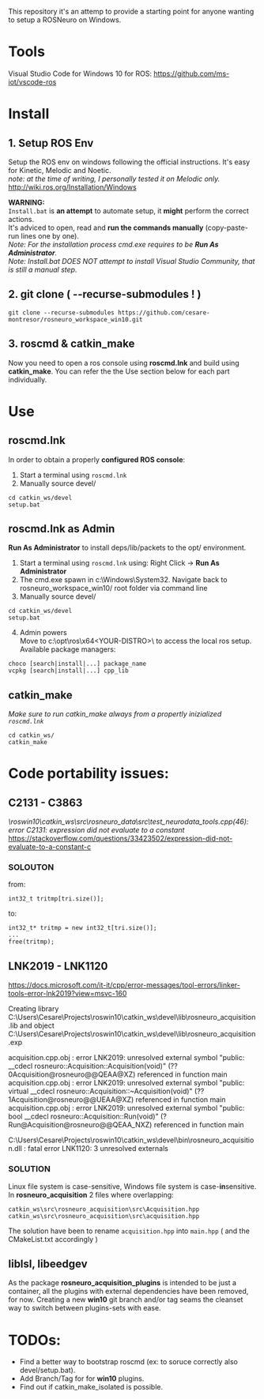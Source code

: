 This repository it's an attemp to provide a starting point for anyone wanting to setup a ROSNeuro on Windows.

# Tools    

Visual Studio Code for Windows 10 for ROS: 
https://github.com/ms-iot/vscode-ros

# Install    

## 1. Setup ROS Env     
Setup the ROS env on windows following the official instructions. It's easy for Kinetic, Melodic and Noetic.      
_note: at the time of writing, I personally tested it on Melodic only._     
http://wiki.ros.org/Installation/Windows    

**WARNING:**    
`Install.bat` is **an attempt** to automate setup, it **might** perform the correct actions.    
It's adviced to open, read and **run the commands manually** (copy-paste-run lines one by one).   
_Note: For the installation process cmd.exe requires to be **Run As Administrator**._      
_Note: Install.bat DOES NOT attempt to install Visual Studio Community, that is still a manual step._    


## 2. git clone ( --recurse-submodules ! )    
```
git clone --recurse-submodules https://github.com/cesare-montresor/rosneuro_workspace_win10.git
```    

## 3. roscmd & catkin_make
Now you need to open a ros console using **roscmd.lnk** and build using **catkin_make**.
You can refer the the Use section below for each part individually.



# Use
     
## roscmd.lnk
In order to obtain a properly **configured ROS console**:
1. Start a terminal using `roscmd.lnk` 
2. Manually source devel/
```
cd catkin_ws/devel
setup.bat
```

## roscmd.lnk as Admin
**Run As Administrator** to install deps/lib/packets to the opt/ environment.
1. Start a terminal using `roscmd.lnk` using: Right Click -> **Run As Administrator**
2. The cmd.exe spawn in c:\Windows\System32\.
   Navigate back to rosneuro_workspace_win10/ root folder via command line
3. Manually source devel/
```
cd catkin_ws/devel
setup.bat
```
4. Admin powers    
Move to c:\opt\ros\x64\<YOUR-DISTRO>\ to access the local ros setup.    
Available package managers:    

```
choco [search|install|...] package_name    
vcpkg [search|install|...] cpp_lib   
```


## catkin_make
_Make sure to run catkin_make always from a propertly inizialized `roscmd.lnk`_
```
cd catkin_ws/
catkin_make
```


 

# Code portability issues:

## C2131 - C3863
*\roswin10\catkin_ws\src\rosneuro_data\src\test_neurodata_tools.cpp(46): error C2131: expression did not evaluate to a constant*
https://stackoverflow.com/questions/33423502/expression-did-not-evaluate-to-a-constant-c

### SOLOUTON
from: 
```
int32_t tritmp[tri.size()];
```
to:
```
int32_t* tritmp = new int32_t[tri.size()];  
...
free(tritmp);
```


## LNK2019 - LNK1120 
https://docs.microsoft.com/it-it/cpp/error-messages/tool-errors/linker-tools-error-lnk2019?view=msvc-160

Creating library C:\Users\Cesare\Projects\roswin10\catkin_ws\devel\lib\rosneuro_acquisition.lib and object C:\Users\Cesare\Projects\roswin10\catkin_ws\devel\lib\rosneuro_acquisition.exp

acquisition.cpp.obj : error LNK2019: unresolved external symbol "public: __cdecl rosneuro::Acquisition::Acquisition(void)" (??0Acquisition@rosneuro@@QEAA@XZ) referenced in function main
acquisition.cpp.obj : error LNK2019: unresolved external symbol "public: virtual __cdecl rosneuro::Acquisition::~Acquisition(void)" (??1Acquisition@rosneuro@@UEAA@XZ) referenced in function main
acquisition.cpp.obj : error LNK2019: unresolved external symbol "public: bool __cdecl rosneuro::Acquisition::Run(void)" (?Run@Acquisition@rosneuro@@QEAA_NXZ) referenced in function main

C:\Users\Cesare\Projects\roswin10\catkin_ws\devel\bin\rosneuro_acquisition.dll : fatal error LNK1120: 3 unresolved externals
### SOLUTION
Linux file system is case-sensitive, Windows file system is case-**in**sensitive. 
In **rosneuro_acquisition** 2 files where overlapping:
```
catkin_ws\src\rosneuro_acquisition\src\Acquisition.hpp
catkin_ws\src\rosneuro_acquisition\src\acquisition.hpp
```

The solution have been to rename `acquisition.hpp` into `main.hpp` ( and the CMakeList.txt accordingly )

## liblsl, libeedgev

As the package **rosneuro_acquisition_plugins** is intended to be just a container, all the plugins with external dependencies have been removed, for now.
Creating a new **win10** git branch and/or tag seams the cleanset way to switch between plugins-sets with ease.

# TODOs:
- Find a better way to bootstrap roscmd (ex: to soruce correctly also devel/setup.bat).
- Add Branch/Tag for for **win10** plugins.
- Find out if catkin_make_isolated is possible.
